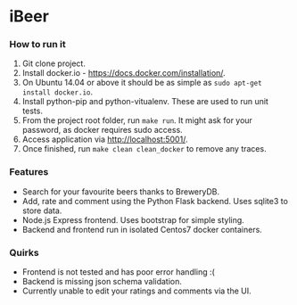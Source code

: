 iBeer
=====

### How to run it
1. Git clone project.
2. Install docker.io - https://docs.docker.com/installation/.
  1. On Ubuntu 14.04 or above it should be as simple as ```sudo apt-get install docker.io```.
3. Install python-pip and python-vitualenv. These are used to run unit tests.
4. From the project root folder, run ```make run```. It might ask for your password, as docker requires sudo access.
5. Access application via [http://localhost:5001/](http://localhost:5001/).
6. Once finished, run ```make clean clean_docker``` to remove any traces.

### Features
- Search for your favourite beers thanks to BreweryDB.
- Add, rate and comment using the Python Flask backend. Uses sqlite3 to store data.
- Node.js Express frontend. Uses bootstrap for simple styling.
- Backend and frontend run in isolated Centos7 docker containers.

### Quirks
- Frontend is not tested and has poor error handling :(
- Backend is missing json schema validation.
- Currently unable to edit your ratings and comments via the UI.

